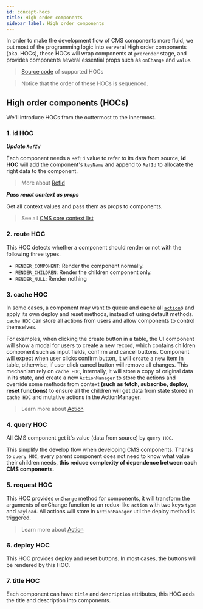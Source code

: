 ```yaml
---
id: concept-hocs
title: High order components
sidebar_label: High order components
---
```


In order to make the development flow of CMS components more fluid, we put most of the programming logic into serveral High order components (aka. HOCs), these HOCs will wrap components at `prerender` stage, and provides components several essential props such as `onChange` and `value`.

> [Source code](https://github.com/Canner/react-cms-core/tree/master/src/hocs) of supported HOCs

> Notice that the order of these HOCs is sequenced.

## High order components (HOCs)

We'll introduce HOCs from the outtermost to the innermost.

### 1. id HOC

***Update `RefId`***

Each component needs a `RefId` value to refer to its data from source, **id HOC** will add the component's `keyName` and append to `RefId` to allocate the right data to the component.

> More about [RefId](concept-refid.md)

***Pass react context as props***

Get all context values and pass them as props to components.

> See all [CMS core context list](api-cms-core.md#context)

### 2. route HOC

This HOC detects whether a component should render or not with the following three types.

- `RENDER_COMPONENT`: Render the component normally.
- `RENDER_CHILDREN`: Render the children component only.
- `RENDER_NULL`: Render nothing

### 3. cache HOC

In some cases, a component may want to queue and cache all [`action`](concept-action.md)s and apply its own deploy and reset methods, instead of using default methods.  `cache HOC` can store all actions from users and allow components to control themselves.

For examples, when clicking the create button in a table, the UI component will show  a modal for users to create a new record, which contains children component such as input fields, confirm and cancel buttons. Component will expect when user clicks confirm button, it will `create` a new item in table, otherwise, if user click cancel button will remove all changes.  This mechanism rely on `cache HOC`, internally, it will store a copy of original data in its state, and create a new `ActionManager` to store the actions and override some methods from context **(such as fetch, subscribe, deploy, reset functions)** to ensure all the children will get data from state stored in `cache HOC` and mutative actions in the ActionManager.

> Learn more about [Action](concept-action.md)

### 4. query HOC

All CMS component get it's value (data from source) by `query HOC`. 

This simplify the develop flow when developing CMS components. Thanks to `query HOC`, every parent component does not need to know what value their children needs, **this reduce complexity of dependence between each CMS components**.

### 5. request HOC

This HOC provides `onChange` method for components, it will transform the arguments of onChange function to an redux-like `action` with two keys `type` and `payload`. All actions will store in `ActionManager` util the deploy method is triggered.

> Learn more about [Action](concept-action.md)

### 6. deploy HOC

This HOC provides deploy and reset buttons. In most cases, the buttons will be rendered by this HOC.

### 7. title HOC

Each component can have `title` and `description` attributes, this HOC adds the title and description into components.
